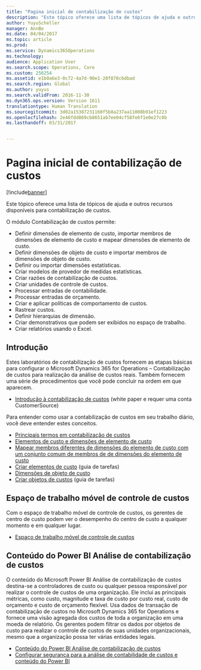 ```yaml
---
title: "Pagina inicial de contabilização de custos"
description: "Este tópico oferece uma lista de tópicos de ajuda e outros recursos disponíveis para contabilização de custos."
author: YuyuScheller
manager: AnnBe
ms.date: 04/04/2017
ms.topic: article
ms.prod: 
ms.service: Dynamics365Operations
ms.technology: 
audience: Application User
ms.search.scope: Operations, Core
ms.custom: 256254
ms.assetid: e1b0a6e3-0c72-4a7d-90e1-20f870c6dbad
ms.search.region: Global
ms.author: yuyus
ms.search.validFrom: 2016-11-30
ms.dyn365.ops.version: Version 1611
translationtype: Human Translation
ms.sourcegitcommit: 3d02a15387231160f5b8a237aa11008b91ef1223
ms.openlocfilehash: 2e46fdd869cb8651ab7ee04cf58fe6f1e0e27c0b
ms.lasthandoff: 03/31/2017


---
```


# <a name="cost-accounting-home-page"></a>Pagina inicial de contabilização de custos

[!include[banner](../includes/banner.md)]


Este tópico oferece uma lista de tópicos de ajuda e outros recursos disponíveis para contabilização de custos.

O módulo Contabilização de custos permite:

-   Definir dimensões de elemento de custo, importar membros de dimensões de elemento de custo e mapear dimensões de elemento de custo.
-   Definir dimensões de objeto de custo e importar membros de dimensões de objeto de custo.
-   Definir ou importar dimensões estatísticas.
-   Criar modelos de provedor de medidas estatísticas.
-   Criar razões de contabilização de custos.
-   Criar unidades de controle de custos.
-   Processar entradas de contabilidade.
-   Processar entradas de orçamento.
-   Criar e aplicar políticas de comportamento de custos.
-   Rastrear custos.
-   Definir hierarquias de dimensão.
-   Criar demonstrativos que podem ser exibidos no espaço de trabalho.
-   Criar relatórios usando o Excel.

## <a name="get-started"></a>Introdução

Estes laboratórios de contabilização de custos fornecem as etapas básicas para configurar o Microsoft Dynamics 365 for Operations – Contabilização de custos para realização da análise de custos reais. Também fornecem uma série de procedimentos que você pode concluir na ordem em que aparecem.

-   [Introdução à contabilização de custos](https://mbs.microsoft.com/customersource/northamerica/AX/learning/documentation/white-papers/msd365optgtstcostacc) (white paper e requer uma conta CustomerSource)

Para entender como usar a contabilização de custos em seu trabalho diário, você deve entender estes conceitos.

-   [Principais termos em contabilização de custos](terms-cost-accounting.md)
-   [Elementos de custo e dimensões de elemento de custo](cost-elements.md)
-   [Mapear membros diferentes de dimensões do elemento de custo com um conjunto comum de membros de de dimensões do elemento de custo](map-cost-elements-dimension-members.md)
-   [Criar elementos de custo](http://ax.help.dynamics.com/en/wiki/create-cost-elements/) (guia de tarefas)
-   [Dimensões de objeto de custo](cost-objects.md)
-   [Criar objetos de custos](http://ax.help.dynamics.com/en/wiki/create-cost-objects/) (guia de tarefas)

## <a name="cost-control-mobile-workspace"></a>Espaço de trabalho móvel de controle de custos
Com o espaço de trabalho móvel de controle de custos, os gerentes de centro de custo podem ver o desempenho do centro de custo a qualquer momento e em qualquer lugar.

-   [Espaço de trabalho móvel de controle de custos](cost-controlling-mobile-workspace.md)

## <a name="cost-accounting-analysis-power-bi-content"></a>Conteúdo do Power BI Análise de contabilização de custos
O conteúdo do Microsoft Power BI Análise de contabilização de custos destina-se a controladores de custo ou qualquer pessoa responsável por realizar o controle de custos de uma organização. Ele inclui as principais métricas, como custo, magnitude e taxa de custo por custo real, custo de orçamento e custo de orçamento flexível. Usa dados de transação de contabilização de custos no Microsoft Dynamics 365 for Operations e fornece uma visão agregada dos custos de toda a organização em uma moeda de relatório. Os gerentes podem filtrar os dados por objetos de custo para realizar o controle de custos de suas unidades organizacionais, mesmo que a organização possa ter várias entidades legais.

-   [Conteúdo do Power BI Análise de contabilização de custos](/dynamics365/operations/dev-itpro/analytics/cost-accounting-analysis-content-pack)
-   [Configurar segurança para a análise de contabilidade de custos e conteúdo do Power BI](/dynamics365/operations/dev-itpro/analytics/setup-security-cost-accounting-content-pack)






